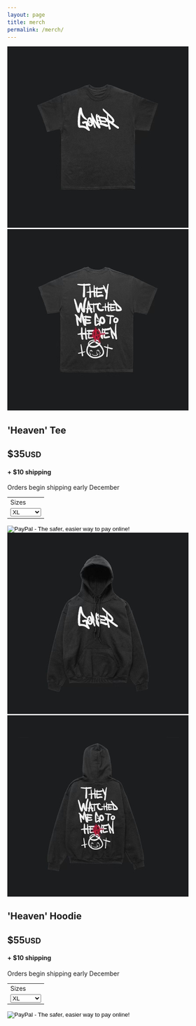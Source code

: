 ```yaml
---
layout: page
title: merch
permalink: /merch/
---
```


<div class="flex w100">
  <img class="col-md-6 fix-height" src="/img/merch1-1.jpg">
  <img class="col-md-6 fix-height" src="/img/merch1-2.jpg">
</div>

<div id="container-product1" class="bg-white p20">
  <h2>'Heaven' Tee</h2>
  <h2 class="mb0">$35<small>USD</small></h2>
  <h4>+ $10 shipping</h4>
  <p>Orders begin shipping early December</p>
  <form target="paypal" action="https://www.paypal.com/cgi-bin/webscr" method="post">
    <input type="hidden" name="cmd" value="_s-xclick">
    <input type="hidden" name="hosted_button_id" value="R53UC2CPD99D2">
    <table>
    <tr><td><input type="hidden" name="on0" value="Sizes">Sizes</td></tr><tr><td><select name="os0">
      <option value="XL">XL </option>
      <option value="Large">Large </option>
      <option value="Medium">Medium </option>
      <option value="Small">Small </option>
    </select> </td></tr>
    </table>
    <input type="image" src="https://www.paypalobjects.com/en_US/i/btn/btn_cart_LG.gif" border="0" name="submit" alt="PayPal - The safer, easier way to pay online!">
    <img alt="" border="0" src="https://www.paypalobjects.com/en_US/i/scr/pixel.gif" width="1" height="1">
  </form>
</div>

<div class="flex w100">
  <img class="col-md-6 fix-height" src="/img/merch2-1.jpg">
  <img class="col-md-6 fix-height" src="/img/merch2-2.jpg">
</div>

<div id="container-product2" class="bg-white p20">
  <h2>'Heaven' Hoodie</h2>
  <h2 class="mb0">$55<small>USD</small></h2>
  <h4>+ $10 shipping</h4>
  <p>Orders begin shipping early December</p>
  <form target="paypal" action="https://www.paypal.com/cgi-bin/webscr" method="post">
    <input type="hidden" name="cmd" value="_s-xclick">
    <input type="hidden" name="hosted_button_id" value="RUY2FXJRBGCVU">
    <table>
    <tr><td><input type="hidden" name="on0" value="Sizes">Sizes</td></tr><tr><td><select name="os0">
      <option value="XL">XL </option>
      <option value="Large">Large </option>
      <option value="Medium">Medium </option>
      <option value="Small">Small </option>
    </select> </td></tr>
    </table>
    <input type="image" src="https://www.paypalobjects.com/en_US/i/btn/btn_cart_LG.gif" border="0" name="submit" alt="PayPal - The safer, easier way to pay online!">
    <img alt="" border="0" src="https://www.paypalobjects.com/en_US/i/scr/pixel.gif" width="1" height="1">
  </form>
</div>